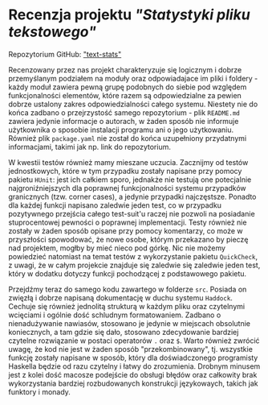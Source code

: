 # Recenzja projektu *"Statystyki pliku tekstowego"*

Repozytorium GitHub: ["text-stats"](https://github.com/logx/text-stats)

Recenzowany przez nas projekt charakteryzuje się logicznym i dobrze przemyślanym podziałem na moduły oraz odpowiadajace
im pliki i foldery - każdy moduł zawiera pewną grupę podobnych do siebie pod względem funkcjonalności elementów, które
razem są odpowiedzialne za pewien dobrze ustalony zakres odpowiedzialności całego systemu. Niestety nie do końca zadbano
o przejrzystość samego repozytorium - plik `README.md` zawiera jedynie informacje o autorach, w żaden sposób nie informuje
użytkownika o sposobie instalacji programu ani o jego użytkowaniu. Również plik `package.yaml` nie został do końca
uzupełniony przydatnymi informacjami, takimi jak np. link do repozytorium. 

W kwestii testów również mamy mieszane uczucia. Zacznijmy od testów jednostkowych, które w tym przypadku zostały napisane przy pomocy pakietu `HUnit`: jest ich całkiem sporo, jednakże nie testują one potecjalnie najgroniźniejszych dla poprawnej funkcjonalności systemu przypadków granicznych (tzw. corner cases), a jedynie przypadki najczęstsze. Ponadto dla każdej funkcji napisano zaledwie jeden test, co w przypadku pozytywnego przejścia całego test-suit'u raczej nie pozwoli na posiadanie stuprocentowej pewności o poprawnej implementacji. Testy również nie zostały w żaden sposób opisane przy pomocy komentarzy, co może w przyszłości spowodować, że nowe osobe,  którym przekazano by pieczę nad projektem, mogłby by mieć nieco pod górkę. Nic nie możemy powiedzieć natomiast na temat testów z wykorzystanie pakietu `QuickCheck`, z uwagi, że w całym projekcie znajduje się zaledwie się zaledwie jeden test, który w dodatku dotyczy funkcji pochodzącej z podstawowego pakietu. 

Przejdźmy teraz do samego kodu zawartego w folderze `src`. Posiada on zwięzłą i dobrze napisaną dokumentację w duchu systemu `Haddock`. Cechuje się również jednolitą strukturą  w każdym pliku oraz czytelnymi wcięciami i ogólnie dość schludnym formatowaniem. Zadbano o nienadużywanie nawiasów, stosowano je jedynie w miejscach obsolutnie koniecznych, a tam gdzie się dało, stosowano zdecydowanie bardziej czytelne rozwiązanie w postaci operatorów `.` oraz `$`. Warto również zwrócić uwagę, że kod nie jest w żaden sposób "przekombinowany", tj. wszystkie funkcję zostały napisane w sposób, który dla doświadczonego programisty Haskella będzie od razu czytelny i łatwy do zrozumienia. Drobnym minusem jest z kolei dość macosze podejście do obsługi błędów oraz całkowity brak wykorzystania bardziej rozbudowanych konstrukcji językowaych, takich jak funktory i monady.
